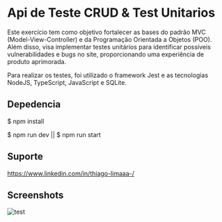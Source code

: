 
# Api de Teste CRUD  & Test Unitarios 
Este exercício tem como objetivo fortalecer as bases do padrão MVC (Model-View-Controller) e da Programação Orientada a Objetos (POO). Além disso, visa implementar testes unitários para identificar possíveis vulnerabilidades e bugs no site, proporcionando uma experiência de produto aprimorada.

Para realizar os testes, foi utilizado o framework Jest e as tecnologias NodeJS, TypeScript, JavaScript e SQLite.

## Depedencia

$ npm install

$ npm run dev || $ npm run start


## Suporte

https://www.linkedin.com/in/thiago-limaaa-/


## Screenshots



![test](https://github.com/THocks/API-Users-TestUnitarios/assets/102311684/0eefa679-4fe0-4ac5-a374-ea0f6d22947b)
